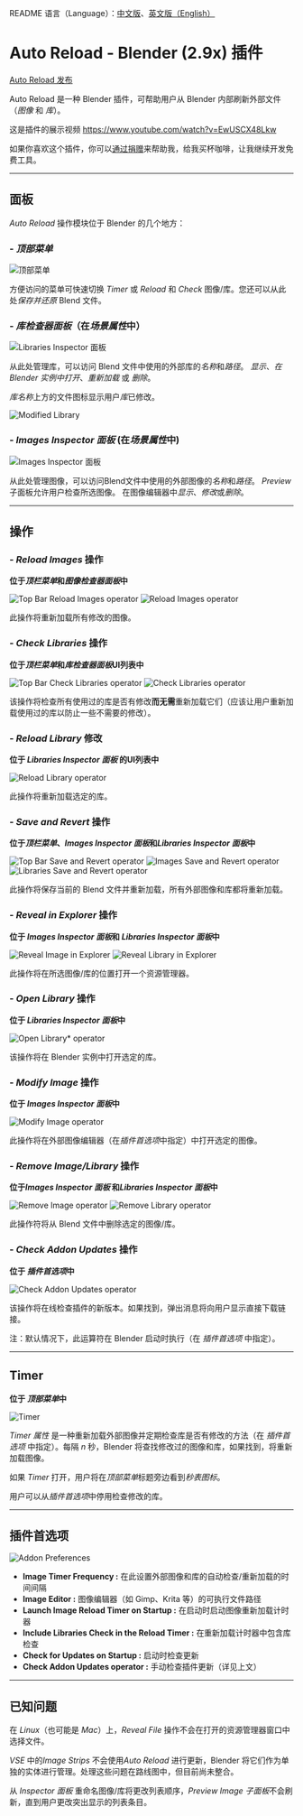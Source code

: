 README 语言（Language）：[中文版](https://github.com/samytichadou/Auto_Reload_Blender_addon/blob/master/README-CN.md)、[英文版（English）](https://github.com/samytichadou/Auto_Reload_Blender_addon/blob/master/README.md)

# Auto Reload - Blender (2.9x) 插件

[Auto Reload 发布](https://github.com/samytichadou/Auto_Reload_Blender_addon/releases)  

Auto Reload 是一种 Blender 插件，可帮助用户从 Blender 内部刷新外部文件（*图像* 和 *库*）。

这是插件的展示视频 
https://www.youtube.com/watch?v=EwUSCX48Lkw

如果你喜欢这个插件，你可以[通过捐赠](https://ko-fi.com/tonton_blender)来帮助我，给我买杯咖啡，让我继续开发免费工具。
___

## **面板**

*Auto Reload* 操作模块位于 Blender 的几个地方：

### - ***顶部菜单***

![顶部菜单](https://raw.githubusercontent.com/samytichadou/Auto_Reload_Blender_addon/master/help_images/top_bar_menu_open.png)

方便访问的菜单可快速切换 *Timer* 或 *Reload* 和 *Check* 图像/库。您还可以从此处*保存并还原* Blend 文件。

### - *库检查器面板*（在*场景属性*中）

![Libraries Inspector 面板](https://raw.githubusercontent.com/samytichadou/Auto_Reload_Blender_addon/master/help_images/libraries_inspector_panel.png)

从此处管理库，可以访问 Blend 文件中使用的外部库的*名称*和*路径*。
*显示*、*在 Blender 实例中打开*、*重新加载* 或 *删除*。  

*库名称*上方的文件图标显示用户*库*已修改。

![Modified Library](https://raw.githubusercontent.com/samytichadou/Auto_Reload_Blender_addon/master/help_images/modified_library.png)

### - *Images Inspector 面板* (在*场景属性*中)

![Images Inspector 面板](https://raw.githubusercontent.com/samytichadou/Auto_Reload_Blender_addon/master/help_images/images_inspector_panel.png)

从此处管理图像，可以访问Blend文件中使用的外部图像的*名称*和*路径*。
*Preview* 子面板允许用户检查所选图像。
在图像编辑器中*显示*、*修改*或*删除*。
___

## **操作**

### - ***Reload Images* 操作**
**位于*顶栏菜单*和*图像检查器面板*中**

![Top Bar Reload Images operator](https://raw.githubusercontent.com/samytichadou/Auto_Reload_Blender_addon/master/help_images/topbar_reload_images.png)
![Reload Images operator](https://raw.githubusercontent.com/samytichadou/Auto_Reload_Blender_addon/master/help_images/reload_images.png)

此操作将重新加载所有修改的图像。

### - ***Check Libraries* 操作**
**位于*顶栏菜单*和*库检查器面板*UI列表中**

![Top Bar Check Libraries operator](https://raw.githubusercontent.com/samytichadou/Auto_Reload_Blender_addon/master/help_images/topbar_check_libraries.png)
![Check Libraries operator](https://raw.githubusercontent.com/samytichadou/Auto_Reload_Blender_addon/master/help_images/check_libraries.png)

该操作将检查所有使用过的库是否有修改**而无需**重新加载它们（应该让用户重新加载使用过的库以防止一些不需要的修改）。

### - ***Reload Library* 修改**
**位于 *Libraries Inspector 面板* 的UI列表中**

![Reload Library operator](https://raw.githubusercontent.com/samytichadou/Auto_Reload_Blender_addon/master/help_images/reload_library.png)

此操作将重新加载选定的库。

### - ***Save and Revert* 操作**
**位于*顶栏菜单*、*Images Inspector 面板*和*Libraries Inspector 面板*中**

![Top Bar Save and Revert operator](https://raw.githubusercontent.com/samytichadou/Auto_Reload_Blender_addon/master/help_images/topbar_save_revert.png)
![Images Save and Revert operator](https://raw.githubusercontent.com/samytichadou/Auto_Reload_Blender_addon/master/help_images/images_save_revert.png)
![Libraries Save and Revert operator](https://raw.githubusercontent.com/samytichadou/Auto_Reload_Blender_addon/master/help_images/libraries_save_revert.png)

此操作将保存当前的 Blend 文件并重新加载，所有外部图像和库都将重新加载。


### - ***Reveal in Explorer* 操作**
**位于 *Images Inspector 面板*和 *Libraries Inspector 面板*中**

![Reveal Image in Explorer](https://raw.githubusercontent.com/samytichadou/Auto_Reload_Blender_addon/master/help_images/reveal_image.png)
![Reveal Library in Explorer](https://raw.githubusercontent.com/samytichadou/Auto_Reload_Blender_addon/master/help_images/reveal_library.png)

此操作将在所选图像/库的位置打开一个资源管理器。


### - ***Open Library* 操作**
**位于 *Libraries Inspector 面板*中**

![Open Library* operator](https://raw.githubusercontent.com/samytichadou/Auto_Reload_Blender_addon/master/help_images/open_library.png)

该操作将在 Blender 实例中打开选定的库。


### - ***Modify Image* 操作**
**位于 *Images Inspector 面板*中**

![Modify Image operator](https://raw.githubusercontent.com/samytichadou/Auto_Reload_Blender_addon/master/help_images/modify_image.png)

此操作将在外部图像编辑器（在*插件首选项*中指定）中打开选定的图像。


### - ***Remove Image/Library* 操作**
**位于*Images Inspector 面板* 和*Libraries Inspector 面板*中**

![Remove Image operator](https://raw.githubusercontent.com/samytichadou/Auto_Reload_Blender_addon/master/help_images/remove_image.png)
![Remove Library operator](https://raw.githubusercontent.com/samytichadou/Auto_Reload_Blender_addon/master/help_images/remove_library.png)

此操作符将从 Blend 文件中删除选定的图像/库。


### - ***Check Addon Updates* 操作**
**位于 *插件首选项*中**

![Check Addon Updates operator](https://raw.githubusercontent.com/samytichadou/Auto_Reload_Blender_addon/master/help_images/check_addon_updates.png)

该操作将在线检查插件的新版本。如果找到，弹出消息将向用户显示直接下载链接。

注：默认情况下，此运算符在 Blender 启动时执行（在 *插件首选项* 中指定）。

___

## **Timer**
**位于 *顶部菜单*中**

![Timer](https://raw.githubusercontent.com/samytichadou/Auto_Reload_Blender_addon/master/help_images/timer.png)

*Timer 属性* 是一种重新加载外部图像并定期检查库是否有修改的方法（在 *插件首选项* 中指定）。每隔 *n* 秒，Blender 将查找修改过的图像和库，如果找到，将重新加载图像。  

如果 *Timer* 打开，用户将在*顶部菜单*标题旁边看到*秒表图标*。  

用户可以从*插件首选项*中停用检查修改的库。

___

## **插件首选项**

![Addon Preferences](https://raw.githubusercontent.com/samytichadou/Auto_Reload_Blender_addon/master/help_images/addon_preferences.png)

- **Image Timer Frequency :** 在此设置外部图像和库的自动检查/重新加载的时间间隔
- **Image Editor :** 图像编辑器（如 Gimp、Krita 等）的可执行文件路径
- **Launch Image Reload Timer on Startup :** 在启动时启动图像重新加载计时器
- **Include Libraries Check in the Reload Timer :** 在重新加载计时器中包含库检查
- **Check for Updates on Startup :** 启动时检查更新
- **Check Addon Updates operator :** 手动检查插件更新（详见上文）

___

## **已知问题**

在 *Linux*（也可能是 *Mac*）上，*Reveal File* 操作不会在打开的资源管理器窗口中选择文件。

*VSE* 中的*Image Strips* 不会使用*Auto Reload* 进行更新，Blender 将它们作为单独的实体进行管理。处理这些问题在路线图中，但目前尚未整合。

从 *Inspector 面板* 重命名图像/库将更改列表顺序，*Preview Image 子面板*不会刷新，直到用户更改突出显示的列表条目。
